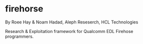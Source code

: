 # firehorse # 
By Roee Hay & Noam Hadad, Aleph Reseserch, HCL Technologies 

Research & Exploitation framework for Qualcomm EDL Firehose programmers.











